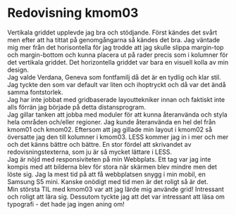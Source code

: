 ---
---
Redovisning kmom03
=========================

Vertikala griddet upplevde jag bra och stödjande. Först kändes det svårt men efter att ha tittat på genomgångarna så kändes det bra. Jag väntade mig mer från det horisontella för jag trodde att jag skulle slippa margin-top och margin-bottom och kunna placera ut på rader precis som i kolumner för det vertikala griddet. Det horizontella griddet var bara en visuell kolla av min design.  
Jag valde Verdana, Geneva som fontfamilj då det är en tydlig och klar stil. Jag tyckte den som var default var liten och ihoptryckt och då var det ändå samma fontstorlek.  
Jag har inte jobbat med gridbaserade layouttekniker innan och faktiskt inte alls förrän jag började på detta distansprogram.  
Jag gillar tanken att jobba med moduler för att kunna återanvända och styla hela områden och/eller regioner. Jag kunde återanvända en hel del från kmom01 och kmom02. Eftersom att jag gillade min layout i kmom02 så översatte jag den till kolumner i kmom03. LESS kommer jag in i mer och mer och det känns bättre och bättre. En stor fördel att skrivandet av redovisningstexterna, som ju är så mycket lättare i LESS.  
Jag är nöjd med responsiviteten på min Webbplats. Ett tag var jag inte kompis med att bilderna blev för stora när skärmen blev mindre men det löste sig. Jag la mest tid på att få webbplatsen snygg i min mobil, en Samsung S5 mini. Kanske onödigt med tid men är det roligt så är det.  
Min största TIL med kmom03 var att jag lärde mig använde grid! Intressant och roligt att lära sig. Dessutom tyckte jag att det var intressant att läsa om typografi - det hade jag ingen aning om!
